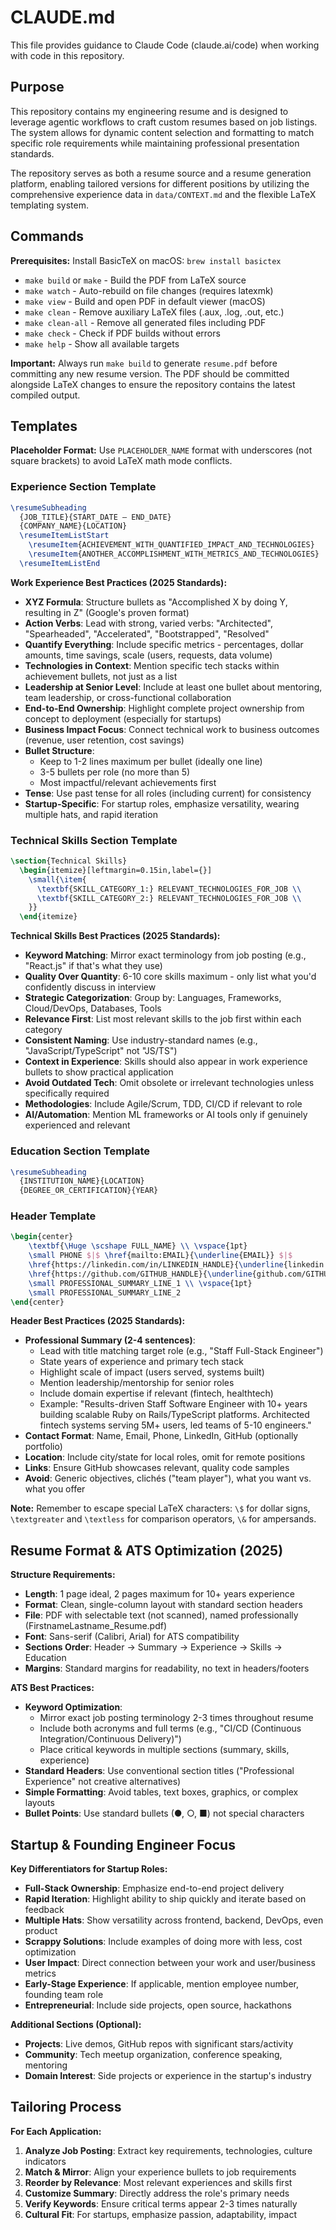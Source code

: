 # CLAUDE.md

This file provides guidance to Claude Code (claude.ai/code) when working with code in this repository.

## Purpose

This repository contains my engineering resume and is designed to leverage agentic workflows to craft custom resumes based on job listings. The system allows for dynamic content selection and formatting to match specific role requirements while maintaining professional presentation standards.

The repository serves as both a resume source and a resume generation platform, enabling tailored versions for different positions by utilizing the comprehensive experience data in `data/CONTEXT.md` and the flexible LaTeX templating system.

## Commands

**Prerequisites:** Install BasicTeX on macOS: `brew install basictex`

- `make build` or `make` - Build the PDF from LaTeX source
- `make watch` - Auto-rebuild on file changes (requires latexmk)
- `make view` - Build and open PDF in default viewer (macOS)
- `make clean` - Remove auxiliary LaTeX files (.aux, .log, .out, etc.)
- `make clean-all` - Remove all generated files including PDF
- `make check` - Check if PDF builds without errors
- `make help` - Show all available targets

**Important:** Always run `make build` to generate `resume.pdf` before committing any new resume version. The PDF should be committed alongside LaTeX changes to ensure the repository contains the latest compiled output.

## Templates

**Placeholder Format:** Use `PLACEHOLDER_NAME` format with underscores (not square brackets) to avoid LaTeX math mode conflicts.

### Experience Section Template
```latex
\resumeSubheading
  {JOB_TITLE}{START_DATE – END_DATE}
  {COMPANY_NAME}{LOCATION}
  \resumeItemListStart
    \resumeItem{ACHIEVEMENT_WITH_QUANTIFIED_IMPACT_AND_TECHNOLOGIES}
    \resumeItem{ANOTHER_ACCOMPLISHMENT_WITH_METRICS_AND_TECHNOLOGIES}
  \resumeItemListEnd
```

**Work Experience Best Practices (2025 Standards):**
- **XYZ Formula**: Structure bullets as "Accomplished X by doing Y, resulting in Z" (Google's proven format)
- **Action Verbs**: Lead with strong, varied verbs: "Architected", "Spearheaded", "Accelerated", "Bootstrapped", "Resolved"
- **Quantify Everything**: Include specific metrics - percentages, dollar amounts, time savings, scale (users, requests, data volume)
- **Technologies in Context**: Mention specific tech stacks within achievement bullets, not just as a list
- **Leadership at Senior Level**: Include at least one bullet about mentoring, team leadership, or cross-functional collaboration
- **End-to-End Ownership**: Highlight complete project ownership from concept to deployment (especially for startups)
- **Business Impact Focus**: Connect technical work to business outcomes (revenue, user retention, cost savings)
- **Bullet Structure**: 
  - Keep to 1-2 lines maximum per bullet (ideally one line)
  - 3-5 bullets per role (no more than 5)
  - Most impactful/relevant achievements first
- **Tense**: Use past tense for all roles (including current) for consistency
- **Startup-Specific**: For startup roles, emphasize versatility, wearing multiple hats, and rapid iteration

### Technical Skills Section Template
```latex
\section{Technical Skills}
  \begin{itemize}[leftmargin=0.15in,label={}]
    \small{\item{
      \textbf{SKILL_CATEGORY_1:} RELEVANT_TECHNOLOGIES_FOR_JOB \\
      \textbf{SKILL_CATEGORY_2:} RELEVANT_TECHNOLOGIES_FOR_JOB \\
    }}
  \end{itemize}
```

**Technical Skills Best Practices (2025 Standards):**
- **Keyword Matching**: Mirror exact terminology from job posting (e.g., "React.js" if that's what they use)
- **Quality Over Quantity**: 6-10 core skills maximum - only list what you'd confidently discuss in interview
- **Strategic Categorization**: Group by: Languages, Frameworks, Cloud/DevOps, Databases, Tools
- **Relevance First**: List most relevant skills to the job first within each category
- **Consistent Naming**: Use industry-standard names (e.g., "JavaScript/TypeScript" not "JS/TS")
- **Context in Experience**: Skills should also appear in work experience bullets to show practical application
- **Avoid Outdated Tech**: Omit obsolete or irrelevant technologies unless specifically required
- **Methodologies**: Include Agile/Scrum, TDD, CI/CD if relevant to role
- **AI/Automation**: Mention ML frameworks or AI tools only if genuinely experienced and relevant

### Education Section Template
```latex
\resumeSubheading
  {INSTITUTION_NAME}{LOCATION}
  {DEGREE_OR_CERTIFICATION}{YEAR}
```

### Header Template
```latex
\begin{center}
    \textbf{\Huge \scshape FULL_NAME} \\ \vspace{1pt}
    \small PHONE $|$ \href{mailto:EMAIL}{\underline{EMAIL}} $|$
    \href{https://linkedin.com/in/LINKEDIN_HANDLE}{\underline{linkedin.com/in/LINKEDIN_HANDLE}} $|$
    \href{https://github.com/GITHUB_HANDLE}{\underline{github.com/GITHUB_HANDLE}} \\ \vspace{16pt}
    \small PROFESSIONAL_SUMMARY_LINE_1 \\ \vspace{1pt}
    \small PROFESSIONAL_SUMMARY_LINE_2
\end{center}
```

**Header Best Practices (2025 Standards):**
- **Professional Summary (2-4 sentences)**:
  - Lead with title matching target role (e.g., "Staff Full-Stack Engineer")
  - State years of experience and primary tech stack
  - Highlight scale of impact (users served, systems built)
  - Mention leadership/mentorship for senior roles
  - Include domain expertise if relevant (fintech, healthtech)
  - Example: "Results-driven Staff Software Engineer with 10+ years building scalable Ruby on Rails/TypeScript platforms. Architected fintech systems serving 5M+ users, led teams of 5-10 engineers."
- **Contact Format**: Name, Email, Phone, LinkedIn, GitHub (optionally portfolio)
- **Location**: Include city/state for local roles, omit for remote positions
- **Links**: Ensure GitHub showcases relevant, quality code samples
- **Avoid**: Generic objectives, clichés ("team player"), what you want vs. what you offer

**Note:** Remember to escape special LaTeX characters: `\$` for dollar signs, `\textgreater` and `\textless` for comparison operators, `\&` for ampersands.

## Resume Format & ATS Optimization (2025)

**Structure Requirements:**
- **Length**: 1 page ideal, 2 pages maximum for 10+ years experience
- **Format**: Clean, single-column layout with standard section headers
- **File**: PDF with selectable text (not scanned), named professionally (FirstnameLastname_Resume.pdf)
- **Font**: Sans-serif (Calibri, Arial) for ATS compatibility
- **Sections Order**: Header → Summary → Experience → Skills → Education
- **Margins**: Standard margins for readability, no text in headers/footers

**ATS Best Practices:**
- **Keyword Optimization**: 
  - Mirror exact job posting terminology 2-3 times throughout resume
  - Include both acronyms and full terms (e.g., "CI/CD (Continuous Integration/Continuous Delivery)")
  - Place critical keywords in multiple sections (summary, skills, experience)
- **Standard Headers**: Use conventional section titles ("Professional Experience" not creative alternatives)
- **Simple Formatting**: Avoid tables, text boxes, graphics, or complex layouts
- **Bullet Points**: Use standard bullets (●, ○, ■) not special characters

## Startup & Founding Engineer Focus

**Key Differentiators for Startup Roles:**
- **Full-Stack Ownership**: Emphasize end-to-end project delivery
- **Rapid Iteration**: Highlight ability to ship quickly and iterate based on feedback
- **Multiple Hats**: Show versatility across frontend, backend, DevOps, even product
- **Scrappy Solutions**: Include examples of doing more with less, cost optimization
- **User Impact**: Direct connection between your work and user/business metrics
- **Early-Stage Experience**: If applicable, mention employee number, founding team role
- **Entrepreneurial**: Include side projects, open source, hackathons

**Additional Sections (Optional):**
- **Projects**: Live demos, GitHub repos with significant stars/activity
- **Community**: Tech meetup organization, conference speaking, mentoring
- **Domain Interest**: Side projects or experience in the startup's industry

## Tailoring Process

**For Each Application:**
1. **Analyze Job Posting**: Extract key requirements, technologies, culture indicators
2. **Match & Mirror**: Align your experience bullets to job requirements
3. **Reorder by Relevance**: Most relevant experiences and skills first
4. **Customize Summary**: Directly address the role's primary needs
5. **Verify Keywords**: Ensure critical terms appear 2-3 times naturally
6. **Cultural Fit**: For startups, emphasize passion, adaptability, impact
